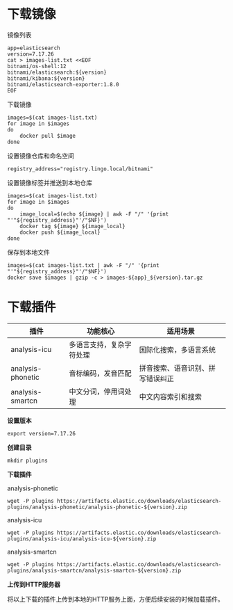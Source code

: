 # 下载镜像

镜像列表

```
app=elasticsearch
version=7.17.26
cat > images-list.txt <<EOF
bitnami/os-shell:12
bitnami/elasticsearch:${version}
bitnami/kibana:${version}
bitnami/elasticsearch-exporter:1.8.0
EOF
```

下载镜像

```
images=$(cat images-list.txt)
for image in $images
do
    docker pull $image
done
```

设置镜像仓库和命名空间

```
registry_address="registry.lingo.local/bitnami"
```

设置镜像标签并推送到本地仓库

```shell
images=$(cat images-list.txt)
for image in $images
do
	image_local=$(echo ${image} | awk -F "/" '{print "'"${registry_address}"'/"$NF}')
	docker tag ${image} ${image_local}
	docker push ${image_local}
done
```

保存到本地文件

```
images=$(cat images-list.txt | awk -F "/" '{print "'"${registry_address}"'/"$NF}')
docker save $images | gzip -c > images-${app}_${version}.tar.gz
```



# 下载插件

| 插件              | 功能核心                 | 适用场景                         |
| ----------------- | ------------------------ | -------------------------------- |
| analysis-icu      | 多语言支持，复杂字符处理 | 国际化搜索，多语言系统           |
| analysis-phonetic | 音标编码，发音匹配       | 拼音搜索、语音识别、拼写错误纠正 |
| analysis-smartcn  | 中文分词，停用词处理     | 中文内容索引和搜索               |

**设置版本**

```
export version=7.17.26
```

**创建目录**

```
mkdir plugins
```

**下载插件**

analysis-phonetic

```
wget -P plugins https://artifacts.elastic.co/downloads/elasticsearch-plugins/analysis-phonetic/analysis-phonetic-${version}.zip
```

analysis-icu

```
wget -P plugins https://artifacts.elastic.co/downloads/elasticsearch-plugins/analysis-icu/analysis-icu-${version}.zip
```

analysis-smartcn

```
wget -P plugins https://artifacts.elastic.co/downloads/elasticsearch-plugins/analysis-smartcn/analysis-smartcn-${version}.zip
```

**上传到HTTP服务器**

将以上下载的插件上传到本地的HTTP服务上面，方便后续安装的时候加载插件。
